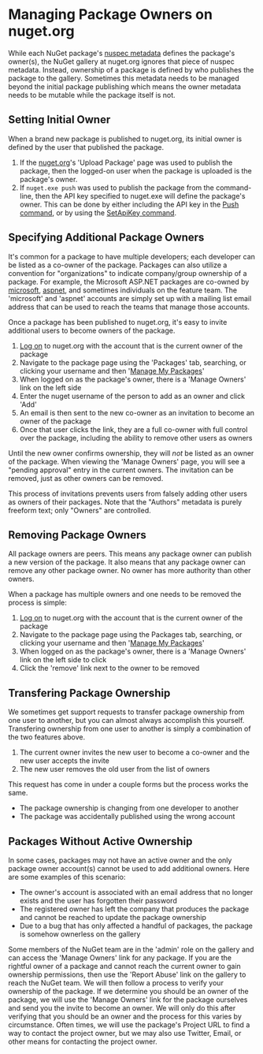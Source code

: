 # Managing Package Owners on nuget.org

While each NuGet package's [nuspec metadata](/ndocs/schema/nuspec) defines the package's owner(s), the NuGet gallery at nuget.org ignores that piece of nuspec metadata.  Instead, ownership of a package is defined by who publishes the package to the gallery.  Sometimes this metadata needs to be managed beyond the initial package publishing which means the owner metadata needs to be mutable while the package itself is not.

## Setting Initial Owner ##
When a brand new package is published to nuget.org, its initial owner is defined by the user that published the package.

1. If the [nuget.org](https://www.nuget.org)'s 'Upload Package' page was used to publish the package, then the logged-on user when the package is uploaded is the package's owner.
2. If `nuget.exe push` was used to publish the package from the command-line, then the API key specified to nuget.exe will define the package's owner.  This can be done by either including the API key in the [Push command](/ndocs/tools/nuget-cli-reference#push), or by using the [SetApiKey command](/ndocs/tools/nuget-cli-reference#setapikey).

## Specifying Additional Package Owners ##
It's common for a package to have multiple developers; each developer can be listed as a co-owner of the package.  Packages can also utilize a convention for "organizations" to indicate company/group ownership of a package.  For example, the Microsoft ASP.NET packages are co-owned by [microsoft](http://nuget.org/profiles/microsoft), [aspnet](http://nuget.org/profiles/aspnet), and sometimes individuals on the feature team.  The 'microsoft' and 'aspnet' accounts are simply set up with a mailing list email address that can be used to reach the teams that manage those accounts.

Once a package has been published to nuget.org, it's easy to invite additional users to become owners of the package.

1. [Log on](https://nuget.org/users/account/LogOn) to nuget.org with the account that is the current owner of the package
2. Navigate to the package page using the 'Packages' tab, searching, or clicking your username and then '[Manage My Packages](https://nuget.org/account/Packages)'
3. When logged on as the package's owner, there is a 'Manage Owners' link on the left side
4. Enter the nuget username of the person to add as an owner and click 'Add'
5. An email is then sent to the new co-owner as an invitation to become an owner of the package
6. Once that user clicks the link, they are a full co-owner with full control over the package, including the ability to remove other users as owners

Until the new owner confirms ownership, they will *not* be listed as an owner of the package.  When viewing the 'Manage Owners' page, you will see a "pending approval" entry in the current owners.  The invitation can be removed, just as other owners can be removed.

This process of invitations prevents users from falsely adding other users as owners of their packages.  Note that the "Authors" metadata is purely freeform text; only "Owners" are controlled.

## Removing Package Owners ##
All package owners are peers.  This means any package owner can publish a new version of the package.  It also means that any package owner can remove any other package owner.  No owner has more authority than other owners.

When a package has multiple owners and one needs to be removed the process is simple:

1. [Log on](https://nuget.org/users/account/LogOn) to nuget.org with the account that is the current owner of the package
2. Navigate to the package page using the Packages tab, searching, or clicking your username and then '[Manage My Packages](https://nuget.org/account/Packages)'
3. When logged on as the package's owner, there is a 'Manage Owners' link on the left side to click
4. Click the 'remove' link next to the owner to be removed

## Transfering Package Ownership ##
We sometimes get support requests to transfer package ownership from one user to another, but you can almost always accomplish this yourself.  Transfering ownership from one user to another is simply a combination of the two features above.

1. The current owner invites the new user to become a co-owner and the new user accepts the invite
2. The new user removes the old user from the list of owners

This request has come in under a couple forms but the process works the same.

* The package ownership is changing from one developer to another
* The package was accidentally published using the wrong account

## Packages Without Active Ownership ##
In some cases, packages may not have an active owner and the only package owner account(s) cannot be used to add additional owners.  Here are some examples of this scenario:

* The owner's account is associated with an email address that no longer exists and the user has forgotten their password
* The registered owner has left the company that produces the package and cannot be reached to update the package ownership
* Due to a bug that has only affected a handful of packages, the package is somehow ownerless on the gallery

Some members of the NuGet team are in the 'admin' role on the gallery and can access the 'Manage Owners' link for any package.  If you are the rightful owner of a package and cannot reach the current owner to gain ownership permissions, then use the 'Report Abuse' link on the gallery to reach the NuGet team.  We will then follow a process to verify your ownership of the package.  If we determine you should be an owner of the package, we will use the 'Manage Owners' link for the package ourselves and send you the invite to become an owner.  We will only do this after verifying that you should be an owner and the process for this varies by circumstance.  Often times, we will use the package's Project URL to find a way to contact the project owner, but we may also use Twitter, Email, or other means for contacting the project owner.
